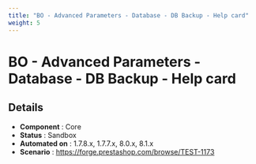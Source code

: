 ```yaml
---
title: "BO - Advanced Parameters - Database - DB Backup - Help card"
weight: 5
---
```


# BO - Advanced Parameters - Database - DB Backup - Help card
## Details
* **Component** : Core
* **Status** : Sandbox
* **Automated on** : 1.7.8.x, 1.7.7.x, 8.0.x, 8.1.x
* **Scenario** : https://forge.prestashop.com/browse/TEST-1173

